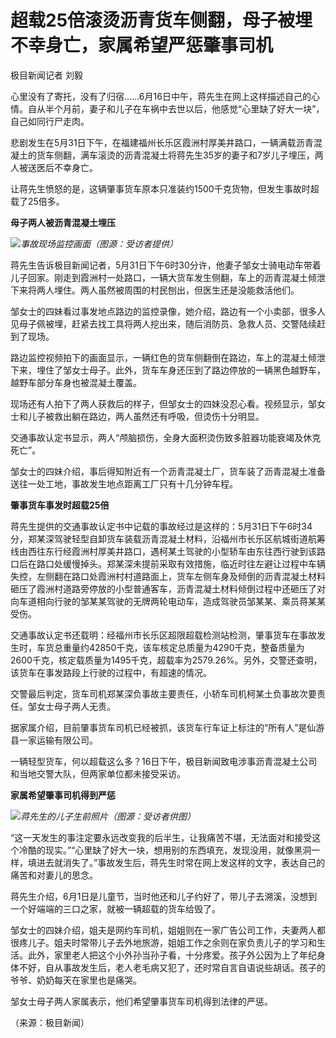 

# 超载25倍滚烫沥青货车侧翻，母子被埋不幸身亡，家属希望严惩肇事司机

极目新闻记者 刘毅

心里没有了寄托，没有了归宿……6月16日中午，蒋先生在网上这样描述自己的心情。自从半个月前，妻子和儿子在车祸中去世以后，他感觉“心里缺了好大一块”，自己如同行尸走肉。

悲剧发生在5月31日下午，在福建福州长乐区霞洲村厚美井路口，一辆满载沥青混凝土的货车侧翻，满车滚烫的沥青混凝土将蒋先生35岁的妻子和7岁儿子埋压，两人被送医后不幸身亡。

让蒋先生愤怒的是，这辆肇事货车原本只准装约1500千克货物，但发生事故时超载了25倍多。

**母子两人被沥青混凝土埋压**

![](https://inews.gtimg.com/om_bt/Od0hmfX3L3GszCHwcjBZj0iTEBRFwS5aI-xQmxEfLCAggAA/1000)_事故现场监控画面（图源：受访者提供）_

蒋先生告诉极目新闻记者，5月31日下午6时30分许，他妻子邹女士骑电动车带着儿子回家。刚走到霞洲村一处路口，一辆大货车发生侧翻，车上的沥青混凝土倾泄下来将两人埋住。两人虽然被周围的村民刨出，但医生还是没能救活他们。

邹女士的四妹看过事发地点路边的监控录像，她介绍，路边有一个小卖部，很多人见母子佩被埋，赶紧去找工具将两人挖出来，随后消防员、急救人员、交警陆续赶到了现场。

路边监控视频拍下的画面显示，一辆红色的货车侧翻倒在路边，车上的混凝土倾泄下来，埋住了邹女士母子。此外，货车车身还压到了路边停放的一辆黑色越野车，越野车部分车身也被混凝土覆盖。

现场还有人拍下了两人获救后的样子，但邹女士的四妹没忍心看。视频显示，邹女士和儿子被救出躺在路边，两人虽然还有呼吸，但烫伤十分明显。

交通事故认定书显示，两人“颅脑损伤，全身大面积烫伤致多脏器功能衰竭及休克死亡”。

邹女士的四妹介绍，事后得知附近有一个沥青混凝土厂，货车装了沥青混凝土准备送往一处工地，事故发生地点距离工厂只有十几分钟车程。

**肇事货车事发时超载25倍**

蒋先生提供的交通事故认定书中记载的事故经过是这样的：5月31日下午6时34分，郑某深驾驶轻型自卸货车装载沥青混凝土材料，沿福州市长乐区航城街道航筹线由西往东行经霞洲村厚美井路口，遇柯某土驾驶的小型轿车由东往西行驶到该路口后在路口处缓慢掉头。郑某深未提前采取有效措施，临近时往左避让过程中车辆失控，左侧翻在路口处霞洲村村道路面上，货车左侧车身及倾倒的沥青混凝土材料砸压了霞洲村道路旁停放的小型普通客车，沥青混凝土材料倾倒过程中还砸压了对向车道相向行驶的邹某某驾驶的无牌两轮电动车，造成驾驶员邹某某、乘员蒋某某受伤。

交通事故认定书还载明：经福州市长乐区超限超载检测站检测，肇事货车在事故发生时，车货总重量约42850千克，该车核定总质量为4290千克，整备质量为2600千克，核定载质量为1495千克，超载率为2579.26%。另外，交警还查明，该货车在事发路段上行驶的过程中，有超速的情况。

交警最后判定，货车司机郑某深负事故主要责任，小轿车司机柯某土负事故次要责任。邹女士母子两人无责。

据家属介绍，目前肇事货车司机已经被抓，该货车行车证上标注的“所有人”是仙游县一家运输有限公司。

一辆轻型货车，何以超载这么多？16日下午，极目新闻致电涉事沥青混凝土公司和当地交警大队，但两家单位都未接受采访。

**家属希望肇事司机得到严惩**

![](https://inews.gtimg.com/om_bt/OX7fwbJ4btCWn6KShUXFslhgsGNFF3xCLcmBHWxxKosqwAA/1000)_蒋先生的儿子生前照片（图源：受访者供图）_

“这一天发生的事注定要永远改变我的后半生，让我痛苦不堪，无法面对和接受这个冷酷的现实。”“心里缺了好大一块，想用别的东西填充，发现没用，就像黑洞一样，填进去就消失了。”事故发生后，蒋先生时常在网上发这样的文字，表达自己的痛苦和对妻儿的思念。

蒋先生介绍，6月1日是儿童节，当时他还和儿子约好了，带儿子去溯溪，没想到一个好端端的三口之家，就被一辆超载的货车给毁了。

邹女士的四妹介绍，姐夫是网约车司机，姐姐则在一家广告公司工作，夫妻两人都很疼儿子。姐夫时常带儿子去外地旅游，姐姐工作之余则在家负责儿子的学习和生活。此外，家里老人把这个小外孙当孙子看，十分疼爱。孩子外公因为上了年纪身体不好，自从事故发生后，老人老毛病又犯了，还时常自言自语说些胡话。孩子的爷爷、奶奶每天在家里也是痛哭。

邹女士母子两人家属表示，他们希望肇事货车司机得到法律的严惩。

（来源：极目新闻）


